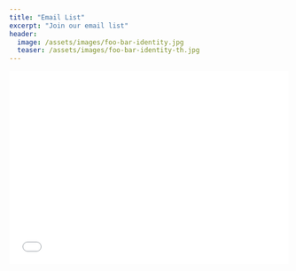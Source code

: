```yaml
---
title: "Email List"
excerpt: "Join our email list"
header:
  image: /assets/images/foo-bar-identity.jpg
  teaser: /assets/images/foo-bar-identity-th.jpg
---
```



<script data-cfasync="false" src="//" id="mailmunch-script" data-plugin="mc_mm" data-mailmunch-site-id="263465" async=""></script>
<script data-cfasync="false" src="//a.mailmunch.co/app/v1/site.js" id="mailmunch-script" data-plugin="mc_mm" data-mailmunch-site-id="263465" async=""></script>
<link rel="stylesheet" type="text/css" href="//a.mailmunch.co/app/v1/styles.css">
<div class="mailmunch-forms-short-code mailmunch-forms-widget-347236" style="display: block !important;"><div class="mailmunch-embedded mailmunch-embedded-1825199226b11415" style="display: block;"><iframe src="//a.mailmunch.co/forms-cache/263465/347236/index-1651852504.html" class="mailmunch-embedded-iframe mailmunch-embedded-iframe-1825199226b11415" title="Embedded" scrolling="no" allowtransparency="true" style="background: transparent none repeat scroll 0% 0%; border: 0px none; width: 100%; height: 349px; max-height: 349px;" frameborder="0"></iframe></div></div>

